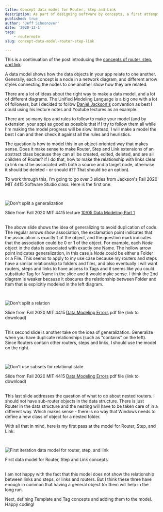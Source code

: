 ```yaml
---
title: Concept data model for Router, Step and Link
description: As part of designing software by concepts, a first attempt at a data model showing the relationship between the Router, Step, and Link concepts in RouterNote
published: true
author: 'Jeff Schoonover'
date: '2020-12-1'
tags:
    - routernote
slug: concept-data-model-router-step-link

---
```


This is a continuation of the post introducing the [concepts of router, step, and link](posts/2020/11/concept-router-step-link/).

A data model shows how the data objects in your app relate to one another.  Generally, each concept is a node in a network diagram, and different arrow styles connecting the nodes to one another show how they are related.

There are a lot of ideas about the right way to make a data model, and a lot of different diagrams.  The Unified Modeling Language is a big one with a lot of followers, but I decided to follow [Daniel Jackson's](http://people.csail.mit.edu/dnj/) convention as best I could using his lecture notes and Youtube lectures as an example.  

There are so many tips and rules to follow to make your model (and by extension, your app) as good as possible that if I try to follow them all while I'm making the model progress will be slow.  Instead, I will make a model the best I can and then check it against all the rules and heuristics.

The question is how to model this in an object-oriented way that makes sense.  Does it make sense to make Router, Step and Link extensions of an abstract class because they can all be created, edited, deleted, and are all children of Router?  If I do that, how to make the relationship with links clear (a link must be associated with both a source and a target node, otherwise it should be deleted - or should it??  That should be an option).

To work through this, I'm going to go over 3 slides from Jackson's Fall 2020 MIT 4415 Software Studio class.  Here is the first one:

<br>

![Don't split a generalization](https://res.cloudinary.com/dmntqdxsy/image/upload/v1606797700/jsdevblog/2020Dec/MIT-4415-data-model-generalizations_gh6xkh.jpg)
<figcaption>Slide from Fall 2020 MIT 4415 lecture <a href="https://canvas.mit.edu/courses/4415/pages/monday-10-slash-05-data-modeling-part-1?module_item_id=146777">10/05 Data Modeling Part 1</a></figcaption>
<br>

The above slide shows the idea of generalizing to avoid duplication of code.  The regular arrows show association, the exclamation point indicates that the association is exactly 1 of the object, and the question mark indicates that the association could be 0 or 1 of the object.  For example, each *Node* object in the data is associated with exactly one Name.  The hollow arrow point indicates generalization, in this case a *Node* could be either a Folder or a File.  This seems to apply to my use case because my routers and steps have a similar relationship to folders and files, and also eventually I will want routers, steps and links to have access to Tags and it seems like you could substitute Tag for Name in the slide and it would make sense.  I think the 2nd diagram is weaker because it obscures the relationship between Folder and Item that is explicitly modeled in the left diagram.

<br>

![Don't split a relation](https://res.cloudinary.com/dmntqdxsy/image/upload/v1606797677/jsdevblog/2020Dec/MIT-4415-data-model-relations_puuwff.jpg)
<figcaption>Slide from Fall 2020 MIT 4415 <a href="https://canvas.mit.edu/files/719760/download?download_frd=1">Data Modeling Errors</a> pdf file (link to download)</figcaption>
<br>

This second slide is another take on the idea of generalization.  Generalize when you have duplicate relationships (such as "contains" on the left).  Since Routers contain other routers, steps and links, I should use the model on the right.

<br>

![Don't use subsets for relational state](https://res.cloudinary.com/dmntqdxsy/image/upload/v1606797685/jsdevblog/2020Dec/MIT-4415-data-model-subsets_mmgaa0.jpg)
<figcaption>Slide from Fall 2020 MIT 4415 <a href="https://canvas.mit.edu/files/719760/download?download_frd=1">Data Modeling Errors</a> pdf file (link to download)</figcaption>
<br>

This last slide addresses the question of what to do about nested routers.  I should not have sub-router objects in the data structure.  There is just Router in the data structure and the nesting will have to be taken care of in a different way.  Which makes sense - there is no way that Windows needs to define a new class of object for a nested folder.

With all that in mind, here is my first pass at the model for Router, Step, and Link:

<br>

![First iteration data model for router, step, and link](https://res.cloudinary.com/dmntqdxsy/image/upload/v1606889575/jsdevblog/2020Dec/20201201-data-model-router-step-link_piqiye.png)
<figcaption>First data model for Router, Step and Link concepts</figcaption>
<br>

I am not happy with the fact that this model does not show the relationship between links and steps, or links and routers.  But I think these three have enough in common that having a general object for them will help in the long run.

Next, defining Template and Tag concepts and adding them to the model.  Happy coding!
